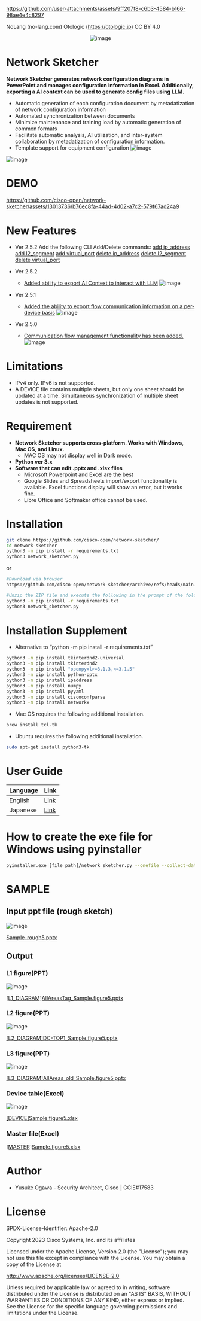 
https://github.com/user-attachments/assets/9ff207f8-c6b3-4584-b166-98ae4e4c8297

NoLang (no-lang.com)
Otologic (https://otologic.jp) CC BY 4.0

<p align="center">
  <img src="https://github.com/user-attachments/assets/cc82082d-c4a5-4f13-90f5-adaf162202b2" alt="image" />
</p>

# Network Sketcher
**Network Sketcher generates network configuration diagrams in PowerPoint and manages configuration information in Excel. Additionally, exporting a AI ​​context can be used to generate config files using LLM.**
* Automatic generation of each configuration document by metadatization of network configuration information
* Automated synchronization between documents
* Minimize maintenance and training load by automatic generation of common formats
* Facilitate automatic analysis, AI utilization, and inter-system collaboration by metadatization of configuration information.
* Template support for equipment configuration
![image](https://github.com/user-attachments/assets/9f497061-08ee-4c78-9040-d5b37d2f3e69)

![image](https://github.com/cisco-open/network-sketcher/assets/13013736/240ddee0-823d-472f-87d4-8ae7eb1fff7d)

# DEMO
https://github.com/cisco-open/network-sketcher/assets/13013736/b76ec8fa-44ad-4d02-a7c2-579f67ad24a9

# New Features
- Ver 2.5.2
Add the following CLI Add/Delete commands:
[add ip_address](https://github.com/cisco-open/network-sketcher/wiki/8%E2%80%902-Add-Commands#add-ip_address)
[add l2_segment](https://github.com/cisco-open/network-sketcher/wiki/8%E2%80%902-Add-Commands#add-l2_segment)
[add virtual_port](https://github.com/cisco-open/network-sketcher/wiki/8%E2%80%902-Add-Commands#add-virtual_port)
[delete ip_address](https://github.com/cisco-open/network-sketcher/wiki/8%E2%80%903-Delete-Commands#delete-ip_address)
[delete l2_segment](https://github.com/cisco-open/network-sketcher/wiki/8%E2%80%903-Delete-Commands#delete-l2_segment)
[delete virtual_port](https://github.com/cisco-open/network-sketcher/wiki/8%E2%80%903-Delete-Commands#delete-virtual_port)

- Ver 2.5.2
  -  [Added ability to export AI Context to interact with LLM](https://github.com/cisco-open/network-sketcher/wiki/7%E2%80%904.-Export-AI-Context)
![image](https://github.com/user-attachments/assets/14892ee6-edbe-44be-8849-09eba0309a6f)

- Ver 2.5.1
  - [Added the ability to export flow communication information on a per-device basis](https://github.com/cisco-open/network-sketcher/wiki/9%E2%80%905.export_per_device_flow_table)
   ![image](https://github.com/user-attachments/assets/7d751a6e-3664-4014-a8fd-dc919584ae45)
    
- Ver 2.5.0
  - [Communication flow management functionality has been added.](https://github.com/cisco-open/network-sketcher/wiki/9%E2%80%901.Exporting-Flow-files)
![image](https://github.com/user-attachments/assets/8683c172-505e-4af8-a87a-dc1a1a86a121)

# Limitations
- IPv4 only. IPv6 is not supported.
- A DEVICE file contains multiple sheets, but only one sheet should be updated at a time. Simultaneous synchronization of multiple sheet updates is not supported.
 
# Requirement
- __Network Sketcher supports cross-platform. Works with Windows, Mac OS, and Linux.__
  - MAC OS may not display well in Dark mode.
- __Python ver 3.x__
- __Software that can edit .pptx and .xlsx files__
  - Microsoft Powerpoint and Excel are the best
  - Google Slides and Spreadsheets import/export functionality is available. Excel functions display will show an error, but it works fine.
  - Libre Office and Softmaker office cannot be used.

# Installation
```bash
git clone https://github.com/cisco-open/network-sketcher/
cd network-sketcher
python3 -m pip install -r requirements.txt
python3 network_sketcher.py
```
or
```bash
#Download via browser
https://github.com/cisco-open/network-sketcher/archive/refs/heads/main.zip

#Unzip the ZIP file and execute the following in the prompt of the folder
python3 -m pip install -r requirements.txt
python3 network_sketcher.py
```

# Installation Supplement
 * Alternative to “python -m pip install -r requirements.txt”
```bash
python3 -m pip install tkinterdnd2-universal
python3 -m pip install tkinterdnd2
python3 -m pip install "openpyxl>=3.1.3,<=3.1.5"
python3 -m pip install python-pptx
python3 -m pip install ipaddress
python3 -m pip install numpy
python3 -m pip install pyyaml
python3 -m pip install ciscoconfparse
python3 -m pip install networkx
```

* Mac OS requires the following additional installation.
```bash
brew install tcl-tk
```
* Ubuntu requires the following additional installation.
```bash
sudo apt-get install python3-tk
```

# User Guide
| Language  | Link |
| ------------- | ------------- |
| English  | [Link](https://github.com/cisco-open/network-sketcher/wiki/User_Guide%5BEN%5D) |
| Japanese  | [Link](https://github.com/cisco-open/network-sketcher/wiki/User_Guide%5BJP%5D) |
 
# How to create the exe file for Windows using pyinstaller
 ```bash
pyinstaller.exe [file path]/network_sketcher.py --onefile --collect-data tkinterdnd2 --noconsole --additional-hooks-dir  [file path] --clean
 ```

# SAMPLE
## Input ppt file (rough sketch)
![image](https://github.com/user-attachments/assets/35e13f4b-d81e-42df-a036-b018b47a199a)

[Sample-rough5.pptx](https://github.com/user-attachments/files/18668273/Sample-rough5.pptx)

## Output
### L1 figure(PPT)
![image](https://github.com/user-attachments/assets/e28aef48-411c-48fe-8700-336b298a658f)

[[L1_DIAGRAM]AllAreasTag_Sample.figure5.pptx](https://github.com/user-attachments/files/18611145/L1_DIAGRAM.AllAreasTag_Sample.figure5.pptx)

### L2 figure(PPT)
![image](https://github.com/user-attachments/assets/8a62d5ed-f244-4e87-85a0-89925aaa339f)

[[L2_DIAGRAM]DC-TOP1_Sample.figure5.pptx](https://github.com/user-attachments/files/18611147/L2_DIAGRAM.DC-TOP1_Sample.figure5.pptx)

### L3 figure(PPT)
![image](https://github.com/user-attachments/assets/0e0b6e8c-628b-4af5-a20a-a940eab4877a)

[[L3_DIAGRAM]AllAreas_old_Sample.figure5.pptx](https://github.com/user-attachments/files/18611149/L3_DIAGRAM.AllAreas_old_Sample.figure5.pptx)

### Device table(Excel)
![image](https://github.com/user-attachments/assets/33f95b5c-03d3-419e-bbee-5786efe9deb7)

[[DEVICE]Sample.figure5.xlsx](https://github.com/user-attachments/files/18611140/DEVICE.Sample.figure5.xlsx)

### Master file(Excel)
[[MASTER]Sample.figure5.xlsx](https://github.com/user-attachments/files/18918397/MASTER_Sample.figure5.zip)

# Author
 
* Yusuke Ogawa - Security Architect, Cisco | CCIE#17583
 
# License
SPDX-License-Identifier: Apache-2.0

Copyright 2023  Cisco Systems, Inc. and its affiliates

Licensed under the Apache License, Version 2.0 (the "License");
you may not use this file except in compliance with the License.
You may obtain a copy of the License at

http://www.apache.org/licenses/LICENSE-2.0

Unless required by applicable law or agreed to in writing, software
distributed under the License is distributed on an "AS IS" BASIS,
WITHOUT WARRANTIES OR CONDITIONS OF ANY KIND, either express or implied.
See the License for the specific language governing permissions and
limitations under the License.



